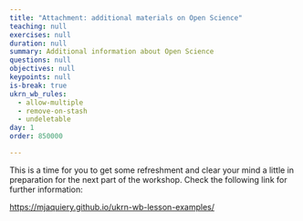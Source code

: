 ```yaml
---
title: "Attachment: additional materials on Open Science"
teaching: null
exercises: null
duration: null
summary: Additional information about Open Science
questions: null
objectives: null
keypoints: null
is-break: true
ukrn_wb_rules:
  - allow-multiple
  - remove-on-stash
  - undeletable
day: 1
order: 850000

---
```

This is a time for you to get some refreshment and clear your mind a little in preparation for the next part of the workshop.
Check the following link for further information:

https://mjaquiery.github.io/ukrn-wb-lesson-examples/ 
